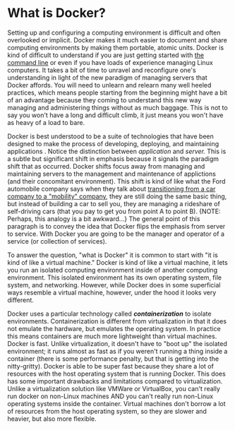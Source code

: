# What is Docker?

Setting up and configuring a computing environment is difficult and often overlooked or implicit. Docker makes it much easier to document and share computing environments by making them portable, atomic units. Docker is kind of difficult to understand  if you are just getting started with [the command line](http://www.cryptonomicon.com/beginning.html) or even if you have loads of experience managing Linux computers. It takes a bit of time to unravel and reconfigure one's understanding in light of the new paradigm of managing servers that Docker affords. You will need to unlearn and relearn many well heeled practices, which means people starting from the beginning might have a bit of an advantage because they coming to understand this new way managing and administering things without as much baggage. This is not to say you won't have a long and difficult climb, it just means you won't have as heavy of a load to bare.

Docker is best understood to be a suite of technologies that have been designed to make the process of developing, deploying, and maintaining applications . Notice the distinction between _application_ and _server._ This is a subtle but significant shift in emphasis because it signals the paradigm shift that as occurred. Docker shifts focus away from managing and maintaining servers to the management and maintenance of applictions \(and their concomitant environment\). This shift is kind of like what the Ford automobile company says when they talk about [transitioning from a car company to a "mobility" company](http://www.wsj.com/articles/ford-says-it-will-focus-more-on-transportation-services-sector-1452016172), they are still doing the same basic thing, but instead of building a car to sell you, they are managing a rideshare of self-driving cars \(that you pay to get you from point A to point B\). {NOTE: Perhaps, this analogy is a bit awkward...} The general point of this paragraph is to convey the idea that Docker flips the emphasis from server to service. With Docker you are going to be the manager and operator of a service \(or collection of services\).

To answer the question, "what is Docker" it is common to start with "it is kind of like a virtual machine." Docker is kind of like a virtual machine, it lets you run an isolated computing environment inside of another computing environment. This isolated environment has its own operating system, file system, and networking. However, while Docker does in some superficial ways resemble a virtual machine, however, under the hood it looks very different.

Docker uses a particular technology called _**containerization**_ to isolate environments. Containerization is different from virtualization in that it does not emulate the hardware, but emulates the operating system. In practice this means containers are much more lightweight than virtual machines. Docker is fast. Unlike virtualization, it doesn't have to "boot up" the isolated environment; it runs almost as fast as if you weren't running a thing inside a container \(there is some performance penalty, but that is getting into the nitty-gritty\). Docker is able to be super fast because they share a lot of resources with the host operating system that is running Docker. This does has some important drawbacks and limitations compared to virtualization. Unlike a virtualization solution like VMWare or VirtualBox, you can't really run docker on non-Linux machines AND you can't really run non-Linux operating systems inside the container. Virtual machines don't borrow a lot of resources from the host operating system, so they are slower and heavier, but also more flexible.



